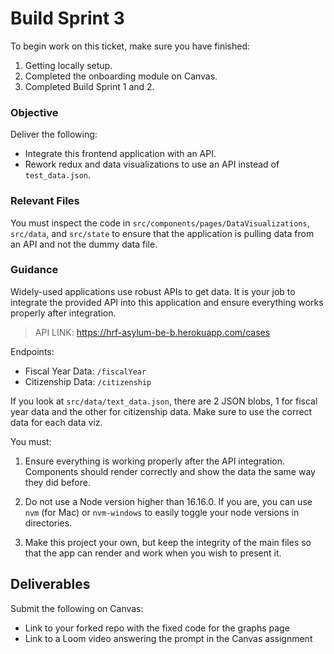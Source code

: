# Build Sprint 3

To begin work on this ticket, make sure you have finished:

1. Getting locally setup.
2. Completed the onboarding module on Canvas.
3. Completed Build Sprint 1 and 2.

### Objective

Deliver the following:

- Integrate this frontend application with an API.
- Rework redux and data visualizations to use an API instead of `test_data.json`.

### Relevant Files

You must inspect the code in `src/components/pages/DataVisualizations`, `src/data`, and `src/state` to ensure that the application is pulling data from an API and not the dummy data file.

### Guidance

Widely-used applications use robust APIs to get data. It is your job to integrate the provided API into this application and ensure everything works properly after integration.

> API LINK: https://hrf-asylum-be-b.herokuapp.com/cases

Endpoints:

- Fiscal Year Data: `/fiscalYear`
- Citizenship Data: `/citizenship`

If you look at `src/data/text_data.json`, there are 2 JSON blobs, 1 for fiscal year data and the other for citizenship data. Make sure to use the correct data for each data viz.

You must:

1. Ensure everything is working properly after the API integration. Components should render correctly and show the data the same way they did before.

2. Do not use a Node version higher than 16.16.0. If you are, you can use `nvm` (for Mac) or `nvm-windows` to easily toggle your node versions in directories.

3. Make this project your own, but keep the integrity of the main files so that the app can render and work when you wish to present it.

## Deliverables

Submit the following on Canvas:

- Link to your forked repo with the fixed code for the graphs page
- Link to a Loom video answering the prompt in the Canvas assignment
